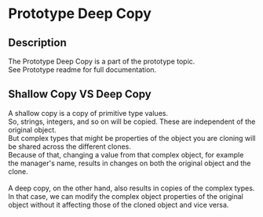 # Prototype Deep Copy

## Description
The Prototype Deep Copy is a part of the prototype topic. </br>
See Prototype readme for full documentation.

## Shallow Copy VS Deep Copy
A shallow copy is a copy of primitive type values. </br>
So, strings, integers, and so on will be copied. These are independent of the original object. </br>
But complex types that might be properties of the object you are cloning will be shared across the different clones. </br>
Because of that, changing a value from that complex object, for example the manager's name, results in changes on both the original object and the clone. </br>
</br>
A deep copy, on the other hand, also results in copies of the complex types.</br>
In that case, we can modify the complex object properties of the original object without it affecting those of the cloned object and vice versa.
